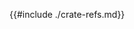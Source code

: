 {{#include ./crate-refs.md}}

<!-- Tools for Rust -->
[cargo-book]: https://doc.rust-lang.org/cargo/index.html
[cargo-expand]: https://docs.rs/crate/cargo-expand/latest
[cargo-expand-github]: https://github.com/dtolnay/cargo-expand
[cargo-generate-github]: https://cargo-generate.github.io/cargo-generate/index.html
[cargo-machete]: https://blog.benj.me/2022/04/27/cargo-machete/
[cargo-nextest]: https://nexte.st/
[cargo-udeps]: https://github.com/est31/cargo-udeps
[install-rust]: https://www.rust-lang.org/tools/install
[mdbook]: https://github.com/rust-lang/mdBook
[mdbook-documentation]: https://rust-lang.github.io/mdBook/index.html
[mdbook-hide]: https://github.com/ankitrgadiya/mdbook-hide/
[roogle]: https://roogle.hkmatsumoto.com/search
[roogle-github]: https://github.com/roogle-rs/roogle
[rust-analyzer]: https://marketplace.visualstudio.com/items?itemName=rust-lang.rust-analyzer
[rust-analyzer-website]: https://rust-analyzer.github.io/
[rust-tools]: https://www.rust-lang.org/tools
[rustfmt]: https://github.com/rust-lang/rustfmt
[rustfmt-config]: https://rust-lang.github.io/rustfmt/?version=v1.6.0&search=
[rustup]: https://rustup.rs/
[rustup-command-examples]: https://rust-lang.github.io/rustup/examples.html
[rustup-documentation]: https://rust-lang.github.io/rustup/
[shuttle-rs]: https://www.shuttle.rs/
[tarpaulin-github]: https://github.com/xd009642/tarpaulin
[vs-code]: https://code.visualstudio.com/docs/languages/rust
[zola-website]: https://www.getzola.org/documentation/getting-started/overview/

<!-- Tools built with Rust -->
[bacon-github]: https://github.com/Canop/bacon
[bat-github]: https://github.com/sharkdp/bat
[exa-github]: https://github.com/ogham/exa
[just-website]: https://just.systems/
[just-programmer-manual]: https://just.systems/man/en/chapter_1.html
[My terminal became more Rusty Community]: https://dev.to/22mahmoud/my-terminal-became-more-rusty-4g8l
[open-rs-github]: https://github.com/Byron/open-rs
[starship-github]: https://github.com/starship/starship

<!-- Rust Book Chapters -->
[rust-book-badge]: https://img.shields.io/badge/Rust_Book-blue?logo=mdbook
[rust-book]: https://doc.rust-lang.org/book/

[box-rust-book-badge]: https://img.shields.io/badge/Box-blue?logo=mdbook
[box-rust-book]: https://doc.rust-lang.org/book/ch15-01-box.html

[concurrency-rust-book-badge]: https://img.shields.io/badge/Concurrency-blue?logo=mdbook
[concurrency-rust-book]: https://doc.rust-lang.org/book/ch16-00-concurrency.html

[derivable-traits-rust-book-badge]: https://img.shields.io/badge/Derivable_Traits-blue?logo=mdbook
[derivable-traits-rust-book]: https://doc.rust-lang.org/book/appendix-03-derivable-traits.html

[iterators-rust-book-badge]: https://img.shields.io/badge/Iterators-blue?logo=mdbook
[iterators]: https://doc.rust-lang.org/book/ch13-02-iterators.html

[pattern-matching-rust-book-badge]: https://img.shields.io/badge/pattern_matching-blue?logo=mdbook
[pattern-matching]: https://doc.rust-lang.org/book/ch18-00-patterns.html

[message-passing-rust-book-badge]: https://img.shields.io/badge/Message_Passing-blue?logo=mdbook
[message-passing-rust-book]: https://doc.rust-lang.org/book/ch16-02-message-passing.html

[trait-rust-book-badge]: https://img.shields.io/badge/Trait-blue?logo=mdbook
[trait-objects]: https://doc.rust-lang.org/book/ch17-02-trait-objects.html

<!-- Reference Book Chapters -->
[attributes-reference]: https://doc.rust-lang.org/reference/attributes.html

[conditional-compilation]: https://doc.rust-lang.org/reference/conditional-compilation.html#the-cfg-attribute

[object-safe-reference-badge]: https://img.shields.io/badge/Object_Safe_Traits-green?logo=mdbook
[object-safe-reference]: https://doc.rust-lang.org/nightly/reference/items/traits.html#object-safety

[rust-reference-macros]: https://doc.rust-lang.org/reference/macros.html

[special-traits-rust-book-badge]: https://img.shields.io/badge/Special_Traits-green?logo=mdbook
[special-traits]: https://doc.rust-lang.org/nightly/reference/special-types-and-traits.html

<!-- Rust by Example Chapters -->
[rust-by-example-book-badge]: https://img.shields.io/badge/RBE-violet?logo=mdbook
[rust-by-example-book]: https://doc.rust-lang.org/rust-by-example/

[attributes-rust-by-example-badge]: https://img.shields.io/badge/RBE-attributes-violet?logo=mdbook
[attributes-rust-by-example]: https://doc.rust-lang.org/rust-by-example/attribute.html

[rust-by-example-macros]: https://doc.rust-lang.org/rust-by-example/macros.html

[rust-by-example-playground]: https://doc.rust-lang.org/rust-by-example/meta/playground.html

[use-rust-by-example-badge]: https://img.shields.io/badge/RBE-use-violet?logo=mdbook
[use-rust-by-example]: https://doc.rust-lang.org/rust-by-example/mod/use.html

[visibility-rules-rust-by-example-badge]: https://img.shields.io/badge/RBE-Visibility_Rules-violet?logo=mdbook
[visibility-rules-rust-by-example]: https://doc.rust-lang.org/rust-by-example/mod/visibility.html

<!-- Official / key rust web sites -->
[crates-io]: https://crates.io/
[docs-rs]: https://docs.rs/
[lib-rs]: https://lib.rs/
[lib-rs-stats]: https://lib.rs/stats/
[most-recent-downloads]: https://crates.io/crates?sort=recent-downloads
[rust]: https://www.rust-lang.org/
[rust-foundation]: https://foundation.rust-lang.org/
[rust-playground]: https://play.rust-lang.org/

<!-- Cheatsheets -->
[cheats-rs]: https://cheats.rs/
[rust-for-professionals]: https://overexact.com/rust-for-professionals/

<!-- Example Code -->
[actix-examples-github]: https://github.com/actix/examples
[crates-io-example-source-code]: https://github.com/rust-lang/crates.io/tree/main
[opencv-example]: https://github.com/amar-laksh/workstation/blob/master/src/main.rs
[realworld-example-apps]: https://github.com/gothinkster/realworld
[rust-rocket-example]: https://github.com/TatriX/realworld-rust-rocket/tree/master
[rust-yew-realworld-example]: https://github.com/jetli/rust-yew-realworld-example-app
[zero-to-production-book]: https://www.lpalmieri.com/posts/2020-05-24-zero-to-production-0-foreword/
[zero-to-production-github]: https://github.com/LukeMathWalker/zero-to-production/

<!-- GitHub repos (not a crate) -->
[awesome-rust-github]: https://github.com/rust-unofficial/awesome-rust/

<!-- Books and web sites -->
[asynchronous-programming-in-rust-book]: https://rust-lang.github.io/async-book/01_getting_started/01_chapter.html
[blessed-rs]: https://blessed.rs/crates/
[easy-rust]: https://fongyoong.github.io/easy_rust/Chapter_1.html
[learning-rust-linked-lists]: https://rust-unofficial.github.io/too-many-lists/index.html
[programming-rust]: https://www.oreilly.com/library/view/programming-rust/9781491927274/
[rust-cli-book]: https://rust-cli.github.io/book/index.html
[rust-by-practice-book]: https://practice.rs/
[rust-cookbook-fork]: https://jamesgraves.github.io/rust-cookbook/
[rust-cookbook]: https://rust-lang-nursery.github.io/rust-cookbook/
[rust-design-patterns]: https://rust-unofficial.github.io/patterns/
[rustdoc-book]: https://doc.rust-lang.org/rustdoc/index.html
[rust-learning]: https://github.com/ctjhoa/rust-learning/
[rustonomicon-book]: https://doc.rust-lang.org/nomicon/
[rust-quizz]: https://dtolnay.github.io/rust-quiz/
[rust-starter-pack]: https://opheron.github.io/rust-starter-pack/
[rustwasm-book]: https://rustwasm.github.io/docs/book/

<!-- Blogs / Tutorials / Others -->
[announcing-async-fn]: https://blog.rust-lang.org/2023/12/21/async-fn-rpit-in-traits.html
[are-we-async-yet?]: https://areweasyncyet.rs/
[are-we-gui-yet?]: https://www.areweguiyet.com/
[are-we-learning-yet?]: https://www.arewelearningyet.com/
[are-we-web-yet?]: https://www.arewewebyet.org/
[auth-web-microservice]: https://gill.net.in/posts/auth-microservice-rust-actix-web1.0-diesel-complete-tutorial/
[aws-sdk]: https://aws.amazon.com/sdk-for-rust/
[building-a-crawler-in-rust]: https://kerkour.com/rust-crawler-associated-types
[codevoweb]: https://codevoweb.com/
[cors-mozilla]: https://developer.mozilla.org/en-US/docs/Web/HTTP/CORS
[dapr-website]: https://dapr.io/
[dapr-rust-sdk-github]: https://github.com/dapr/rust-sdk
[dapr-rust-examples]: https://github.com/dapr/rust-sdk/tree/master/examples
[8 Solutions for Troubleshooting Your Rust Build Times]: https://jondot.medium.com/8-steps-for-troubleshooting-your-rust-build-times-2ffc965fd13e
[enable-fast-compiles]: https://bevyengine.org/learn/book/getting-started/setup/#enable-fast-compiles-optional
[lpalmieri-website]: https://www.lpalmieri.com/
[opentelemetry-rust]: https://opentelemetry.io/docs/instrumentation/rust/
[practical-rust]: https://dev.to/werner/practical-rust-web-development-api-rest-29g1
[rust-macros]: https://veykril.github.io/tlborm/
[rust-module-system]: https://www.sheshbabu.com/posts/rust-module-system/
[tower-middleware-from-scratch]: https://github.com/tower-rs/tower/blob/master/guides/building-a-middleware-from-scratch.md
[traits-blog]: https://blog.rust-lang.org/2015/05/11/traits.html
[tuify]: https://developerlife.com/2023/09/17/tuify-clap/
[shield-io]: https://shields.io/
[Speeding up incremental Rust compilation with dylibs]: https://robert.kra.hn/posts/2022-09-09-speeding-up-incremental-rust-compilation-with-dylibs/
[stabilizing-async-fn-in-traits]: https://blog.rust-lang.org/inside-rust/2023/05/03/stabilizing-async-fn-in-trait.html
[state-of-async-rust]: https://corrode.dev/blog/async/
[stdx]: https://github.com/brson/stdx/
[what-is-blocking]: https://ryhl.io/blog/async-what-is-blocking/
[working-with-env-variables]: https://www.thorsten-hans.com/working-with-environment-variables-in-rust/

<!-- Rust How-to Repo -->
[contributing]: https://github.com/john-cd/rust_howto/blob/main/CONTRIBUTING.md
[drafts]: https://github.com/john-cd/rust_howto/tree/main/drafts
[repo]: https://github.com/john-cd/rust_howto
[todo]: https://github.com/john-cd/rust_howto/blob/main/TODO.md

<!-- To organize -->
[monostate-github]: https://github.com/dtolnay/monostate
[serde-ignored-github]: https://github.com/dtolnay/serde-ignored
[serde-json-librs]: https://lib.rs/crates/serde_json
[building-a-saas-with-rust-website]: https://joshmo.bearblog.dev/lets-build-a-saas-with-rust/
[rust-on-nails-website]: https://rust-on-nails.com/
[loco-article]: https://www.shuttle.rs/blog/2023/12/28/using-loco-rust-rails
